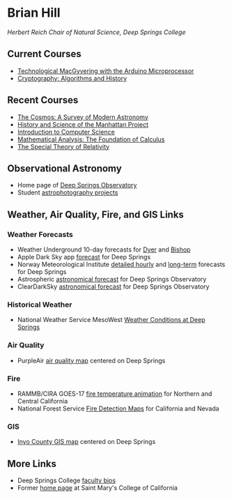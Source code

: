# Brian Hill

*Herbert Reich Chair of Natural Science, Deep Springs College*

## Current Courses

* [Technological MacGyvering with the Arduino Microprocessor](./technological-macgyvering/)
* [Cryptography: Algorithms and History](./cryptography/)

## Recent Courses

* [The Cosmos: A Survey of Modern Astronomy](./astronomy/)
* [History and Science of the Manhattan Project](./manhattan-project/)
* [Introduction to Computer Science](./computer-science/)
* [Mathematical Analysis: The Foundation of Calculus](./mathematical-analysis/)
* [The Special Theory of Relativity](./special-relativity/)

## Observational Astronomy

* Home page of [Deep Springs Observatory](./deep-springs-observatory/)
* Student [astrophotography projects](./astronomy/index.html#astrophotography-projects)

## Weather, Air Quality, Fire, and GIS Links

### Weather Forecasts

* Weather Underground 10-day forecasts for [Dyer](https://www.wunderground.com/forecast/us/nv/dyer) and [Bishop](https://www.wunderground.com/forecast/us/ca/bishop)
* Apple Dark Sky app [forecast](https://darksky.net/forecast/37.3749,-117.9802/us12/en) for Deep Springs
* Norway Meteorological Institute [detailed hourly](https://www.yr.no/place/USA/California/Deep_Springs/hour_by_hour_detailed.html) and [long-term](https://www.yr.no/place/USA/California/Deep_Springs/long.html) forecasts for Deep Springs
* Astrospheric [astronomical forecast](https://www.astrospheric.com/?Latitude=37.3749&Longitude=-117.9802) for Deep Springs Observatory
* ClearDarkSky [astronomical forecast](https://www.cleardarksky.com/c/DpSprObCAkey.html?1) for Deep Springs Observatory

### Historical Weather

* National Weather Service MesoWest [Weather Conditions at Deep Springs](https://www.wrh.noaa.gov/mesowest/timeseries.php?sid=DPSC1)

### Air Quality

* PurpleAir [air quality map](https://www.purpleair.com/map?opt=1/i/mPM25/a60/cC0#10.04/37.3749/-117.9802) centered on Deep Springs

### Fire

* RAMMB/CIRA GOES-17 [fire temperature animation](https://rammb-slider.cira.colostate.edu/?sat=goes-17&z=5&im=12&ts=1&st=0&et=0&speed=200&motion=loop&map=1&lat=0&opacity%5B0%5D=1&hidden%5B0%5D=0&pause=0&slider=-1&hide_controls=1&mouse_draw=0&follow_feature=0&follow_hide=0&s=rammb-slider&sec=full_disk&p%5B0%5D=fire_temperature&x=13488.140625&y=3295.15625) for Northern and Central California
* National Forest Service [Fire Detection Maps](https://fsapps.nwcg.gov/afm/activefiremaps.php?sensor=goes&op=maps&rCode=cgb) for California and Nevada

### GIS

* [Inyo County GIS map](https://gis.inyoco.com/arcgis/apps/webappviewer/index.html?id=4f0e9813612040c3994f0ec22235fba4&center=413215.4992%2C4136912.6261%2C26911&scale=7040.6821) centered on Deep Springs

## More Links

* Deep Springs College [faculty bios](http://deepsprings.edu/academics/#faculty)
* Former [home page](http://physics.stmarys-ca.edu/faculty/brianhill/index.html) at Saint Mary's College of California
